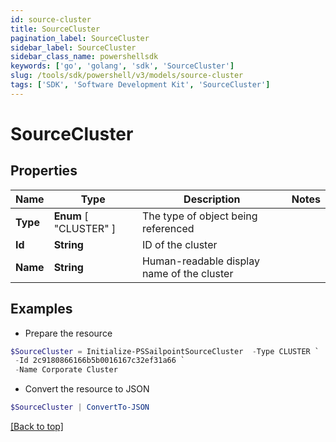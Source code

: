 ```yaml
---
id: source-cluster
title: SourceCluster
pagination_label: SourceCluster
sidebar_label: SourceCluster
sidebar_class_name: powershellsdk
keywords: ['go', 'golang', 'sdk', 'SourceCluster'] 
slug: /tools/sdk/powershell/v3/models/source-cluster
tags: ['SDK', 'Software Development Kit', 'SourceCluster']
---
```



# SourceCluster

## Properties

Name | Type | Description | Notes
------------ | ------------- | ------------- | -------------
**Type** |   **Enum** [  "CLUSTER" ] | The type of object being referenced | 
**Id** |  **String** | ID of the cluster | 
**Name** |  **String** | Human-readable display name of the cluster | 

## Examples

- Prepare the resource
```powershell
$SourceCluster = Initialize-PSSailpointSourceCluster  -Type CLUSTER `
 -Id 2c9180866166b5b0016167c32ef31a66 `
 -Name Corporate Cluster
```

- Convert the resource to JSON
```powershell
$SourceCluster | ConvertTo-JSON
```


[[Back to top]](#) 

